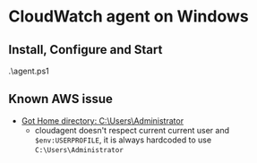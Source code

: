 # CloudWatch agent on Windows

## Install, Configure and Start

.\agent.ps1

## Known AWS issue

- [Got Home directory: C:\Users\Administrator](https://github.com/aws/amazon-cloudwatch-agent/issues/211)
  - cloudagent doesn't respect current current user and `$env:USERPROFILE`, it is always hardcoded to use `C:\Users\Administrator`
